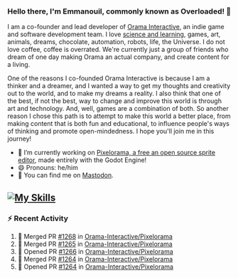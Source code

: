 ### Hello there, I'm Emmanouil, commonly known as Overloaded! 👋
I am a co-founder and lead developer of [Orama Interactive](https://www.oramainteractive.com/), an indie game and software development team. I love [science and learning](https://github.com/OverloadedOrama/KnowledgeBase), games, art, animals, dreams, chocolate, automation, robots, life, the Universe. I do not love coffee, coffee is overrated. We're currently just a group of friends who dream of one day making Orama an actual company, and create content for a living.

One of the reasons I co-founded Orama Interactive is because I am a thinker and a dreamer, and I wanted a way to get my thoughts and creativity out to the world, and to make my dreams a reality. I also think that one of the best, if not the best, way to change and improve this world is through art and technology. And, well, games are a combination of both. So another reason I chose this path is to attempt to make this world a better place, from making content that is both fun and educational, to influence people's ways of thinking and promote open-mindedness. I hope you'll join me in this journey!

- 🔭 I’m currently working on [Pixelorama, a free an open source sprite editor](https://github.com/Orama-Interactive/Pixelorama), made entirely with the Godot Engine!
- 😄 Pronouns: he/him
- 🐘 You can find me on <a rel="me" href="https://mastodon.social/@Overloaded">Mastodon</a>.

[![My Skills](https://skillicons.dev/icons?i=godot,py,cpp,cs,git,linux,html)](https://skillicons.dev)
---

### :zap: Recent Activity

<!--START_SECTION:activity-->
1. 🎉 Merged PR [#1268](https://github.com/Orama-Interactive/Pixelorama/pull/1268) in [Orama-Interactive/Pixelorama](https://github.com/Orama-Interactive/Pixelorama)
2. 🎉 Merged PR [#1265](https://github.com/Orama-Interactive/Pixelorama/pull/1265) in [Orama-Interactive/Pixelorama](https://github.com/Orama-Interactive/Pixelorama)
3. 💪 Opened PR [#1266](https://github.com/Orama-Interactive/Pixelorama/pull/1266) in [Orama-Interactive/Pixelorama](https://github.com/Orama-Interactive/Pixelorama)
4. 🎉 Merged PR [#1264](https://github.com/Orama-Interactive/Pixelorama/pull/1264) in [Orama-Interactive/Pixelorama](https://github.com/Orama-Interactive/Pixelorama)
5. 💪 Opened PR [#1264](https://github.com/Orama-Interactive/Pixelorama/pull/1264) in [Orama-Interactive/Pixelorama](https://github.com/Orama-Interactive/Pixelorama)
<!--END_SECTION:activity-->

<!--
**OverloadedOrama/OverloadedOrama** is a ✨ _special_ ✨ repository because its `README.md` (this file) appears on your GitHub profile.

Here are some ideas to get you started:

- 👯 I’m looking to collaborate on ...
- 🤔 I’m looking for help with ...
- 💬 Ask me about ...
- 📫 How to reach me: ...
- ⚡ Fun fact: ...
-->
